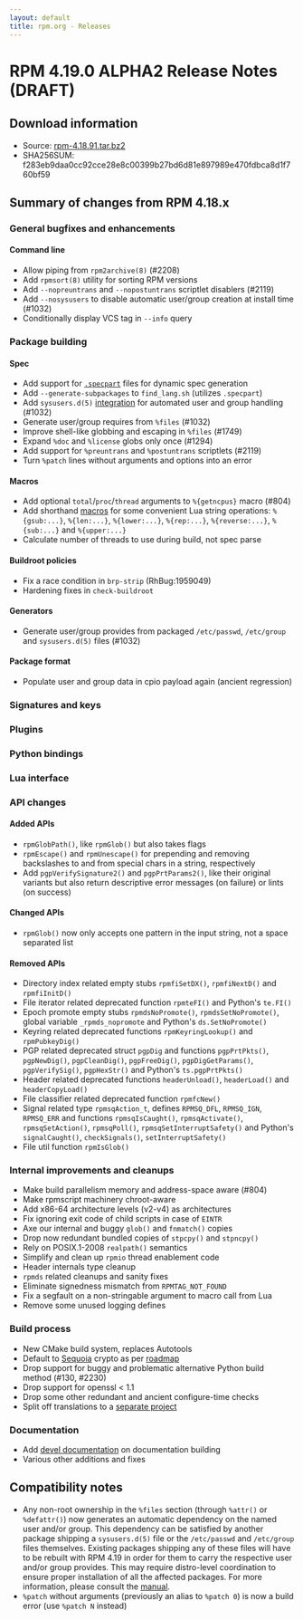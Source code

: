 ```yaml
---
layout: default
title: rpm.org - Releases
---
```


# RPM 4.19.0 ALPHA2 Release Notes (DRAFT)

## Download information
 * Source: [rpm-4.18.91.tar.bz2](https://ftp.osuosl.org/pub/rpm/releases/testing/rpm-4.18.91.tar.bz2)
 * SHA256SUM: f283eb9daa0cc92cce28e8c00399b27bd6d81e897989e470fdbca8d1f760bf59

## Summary of changes from RPM 4.18.x
### General bugfixes and enhancements
#### Command line
* Allow piping from `rpm2archive(8)` (#2208)
* Add `rpmsort(8)` utility for sorting RPM versions
* Add `--nopreuntrans` and `--nopostuntrans` scriptlet disablers (#2119)
* Add `--nosysusers` to disable automatic user/group creation at install time (#1032)
* Conditionally display VCS tag in `--info` query

### Package building
#### Spec
* Add support for [`.specpart`](https://rpm-software-management.github.io/rpm/manual/dynamic_specs.html) files for dynamic spec generation
* Add `--generate-subpackages` to `find_lang.sh` (utilizes `.specpart`)
* Add `sysusers.d(5)` [integration](https://rpm-software-management.github.io/rpm/manual/users_and_groups.html) for automated user and group handling (#1032)
* Generate user/group requires from `%files` (#1032)
* Improve shell-like globbing and escaping in `%files` (#1749)
* Expand `%doc` and `%license` globs only once (#1294)
* Add support for `%preuntrans` and `%postuntrans` scriptlets (#2119)
* Turn `%patch` lines without arguments and options into an error

#### Macros
* Add optional `total`/`proc`/`thread` arguments to `%{getncpus}` macro (#804)
* Add shorthand
  [macros](https://rpm-software-management.github.io/rpm/manual/macros.html)
  for some convenient Lua string operations: `%{gsub:...}`, `%{len:...}`,
  `%{lower:...}`, `%{rep:...}`, `%{reverse:...}`, `%{sub:...}` and
  `%{upper:...}`
* Calculate number of threads to use during build, not spec parse

#### Buildroot policies
* Fix a race condition in `brp-strip` (RhBug:1959049)
* Hardening fixes in `check-buildroot`

#### Generators
* Generate user/group provides from packaged `/etc/passwd`, `/etc/group` and `sysusers.d(5)` files (#1032)

#### Package format
* Populate user and group data in cpio payload again (ancient regression)

### Signatures and keys
### Plugins
### Python bindings
### Lua interface

### API changes
#### Added APIs
* `rpmGlobPath()`, like `rpmGlob()` but also takes flags
* `rpmEscape()` and `rpmUnescape()` for prepending and removing backslashes to
  and from special chars in a string, respectively
* Add `pgpVerifySignature2()` and `pgpPrtParams2()`, like their original
  variants but also return descriptive error messages (on failure) or lints (on
  success)

#### Changed APIs
* `rpmGlob()` now only accepts one pattern in the input string, not a space
  separated list

#### Removed APIs
* Directory index related empty stubs `rpmfiSetDX()`, `rpmfiNextD()` and
  `rpmfiInitD()`
* File iterator related deprecated function `rpmteFI()` and Python's `te.FI()`
* Epoch promote empty stubs `rpmdsNoPromote()`, `rpmdsSetNoPromote()`, global
  variable `_rpmds_nopromote` and Python's `ds.SetNoPromote()`
* Keyring related deprecated functions `rpmKeyringLookup()` and
  `rpmPubkeyDig()`
* PGP related deprecated struct `pgpDig` and functions `pgpPrtPkts()`,
  `pgpNewDig()`, `pgpCleanDig()`, `pgpFreeDig()`, `pgpDigGetParams()`,
  `pgpVerifySig()`, `pgpHexStr()` and Python's `ts.pgpPrtPkts()`
* Header related deprecated functions `headerUnload()`, `headerLoad()` and
  `headerCopyLoad()`
* File classifier related deprecated function `rpmfcNew()`
* Signal related type `rpmsqAction_t`, defines `RPMSQ_DFL`, `RPMSQ_IGN`,
  `RPMSQ_ERR` and functions `rpmsqIsCaught()`, `rpmsqActivate()`,
  `rpmsqSetAction()`, `rpmsqPoll()`, `rpmsqSetInterruptSafety()` and Python's
  `signalCaught()`, `checkSignals()`, `setInterruptSafety()`
* File util function `rpmIsGlob()`

### Internal improvements and cleanups
* Make build parallelism memory and address-space aware (#804)
* Make rpmscript machinery chroot-aware
* Add x86-64 architecture levels (v2-v4) as architectures
* Fix ignoring exit code of child scripts in case of `EINTR`
* Axe our internal and buggy `glob()` and `fnmatch()` copies
* Drop now redundant bundled copies of `stpcpy()` and `stpncpy()`
* Rely on POSIX.1-2008 `realpath()` semantics
* Simplify and clean up `rpmio` thread enablement code
* Header internals type cleanup
* `rpmds` related cleanups and sanity fixes
* Eliminate signedness mismatch from `RPMTAG_NOT_FOUND`
* Fix a segfault on a non-stringable argument to macro call from Lua
* Remove some unused logging defines

### Build process
* New CMake build system, replaces Autotools
* Default to [Sequoia](https://sequoia-pgp.org/) crypto as per [roadmap](https://rpm.org/roadmap.html)
* Drop support for buggy and problematic alternative Python build method (#130, #2230)
* Drop support for openssl < 1.1
* Drop some other redundant and ancient configure-time checks
* Split off translations to a [separate project](https://github.com/rpm-software-management/rpm-l10n/)

### Documentation
* Add [devel documentation](https://rpm-software-management.github.io/rpm/manual/devel_documentation.html) on documentation building
* Various other additions and fixes

## Compatibility notes
* Any non-root ownership in the `%files` section (through `%attr()` or
  `%defattr()`) now generates an automatic dependency on the named user and/or
  group.  This dependency can be satisfied by another package shipping a
  `sysusers.d(5)` file or the `/etc/passwd` and `/etc/group` files themselves.
  Existing packages shipping any of these files will have to be rebuilt with
  RPM 4.19 in order for them to carry the respective user and/or group
  provides.  This may require distro-level coordination to ensure proper
  installation of all the affected packages.  For more information, please
  consult the
  [manual](https://rpm-software-management.github.io/rpm/manual/users_and_groups.html).
* `%patch` without arguments (previously an alias to `%patch 0`) is now a build error (use `%patch N` instead)
